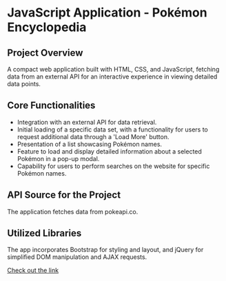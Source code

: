 # JavaScript Application - Pokémon Encyclopedia

## Project Overview
A compact web application built with HTML, CSS, and JavaScript, fetching data from an external API for an interactive experience in viewing detailed data points.

## Core Functionalities
* Integration with an external API for data retrieval.
* Initial loading of a specific data set, with a functionality for users to request additional data through a 'Load More' button.
* Presentation of a list showcasing Pokémon names.
* Feature to load and display detailed information about a selected Pokémon in a pop-up modal.
* Capability for users to perform searches on the website for specific Pokémon names.

## API Source for the Project
The application fetches data from pokeapi.co.

## Utilized Libraries
The app incorporates Bootstrap for styling and layout, and jQuery for simplified DOM manipulation and AJAX requests.

[Check out the link](https://yougrom.github.io/pokedex-cf/)